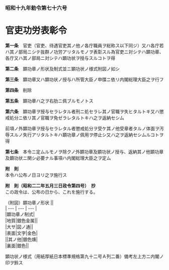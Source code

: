 ### 昭和十九年勅令第七十六号  
# 官吏功労表彰令  
  
**第一条**　官吏（官吏、待遇官吏其ノ他ノ各庁職員ヲ総称ス以下同ジ）又ハ各庁若ハ其ノ部局ニシテ抜群ノ功労アリタルモノヲ表彰スル為官吏ニ対シテハ顕功章、各庁又ハ其ノ部局ニ対シテハ顕功状ヲ授与スルコトヲ得  
  
**第二条**　顕功章ノ形状及制式並ニ顕功状ノ様式附図ノ如シ  
  
**第三条**　顕功章又ハ顕功状ノ授与ハ所管大臣ノ申牒ニ依リ内閣総理大臣之ヲ行フ  
  
**第四条**　削除  
  
**第五条**　顕功章ハ之ヲ右肋ニ佩ブルモノトス  
  
**第六条**　顕功章ヲ授与セラレタル者刑ニ処セラレ其ノ官職ヲ失ヒタルトキ又ハ懲戒処分ニ依リ其ノ官職ヲ免ゼラレタルトキハ之ヲ返納セシム  
  
前項ノ外顕功章ヲ授与セラレタル者懲戒処分ヲ受ケ其ノ他受章者タルノ体面ヲ汚辱スルノ失行アリタルトキハ顕功章ノ佩用ヲ停止シ又ハ之ヲ返納セシムルコトヲ得  
  
**第七条**　本令ニ定ムルモノヲ除クノ外顕功章及顕功状ノ授与、返納其ノ他顕功章及顕功状ニ関シ必要ナル事項ハ内閣総理大臣之ヲ定ム  
  
**附　則**  
本令ハ公布ノ日ヨリ之ヲ施行ス  
  
**附　則（昭和二二年五月三日政令第四号）　抄**  
この政令は、公布の日から、これを施行する。  
  
（附図）顕功章ノ形状
||  
| --- | --- | --- |  
|顕功章ノ制式|  
|地質|銀色金属||  
|大サ|図ノ通||  
|表面|文字|金色|  
||其ノ他|銀色燻|  
|裏面|銀色||  
  
顕功状ノ様式（用紙厚紙日本標準規格第九十二号Ａ列二番）備考左上方ニ内閣ノ印ヲ鈴ス  
